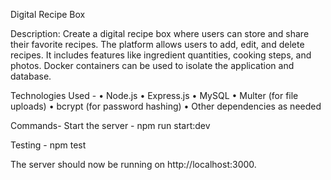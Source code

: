 Digital Recipe Box

Description: Create a digital recipe box where users can store and share their favorite recipes. The platform allows users to add, edit, and delete recipes. It includes features like ingredient quantities, cooking steps, and photos. Docker containers can be used to isolate the application and database.


Technologies Used -
•	Node.js
•	Express.js
•	MySQL
•	Multer (for file uploads)
•	bcrypt (for password hashing)
•	Other dependencies as needed

Commands-
Start the server - npm run start:dev

Testing - npm test


The server should now be running on http://localhost:3000.
